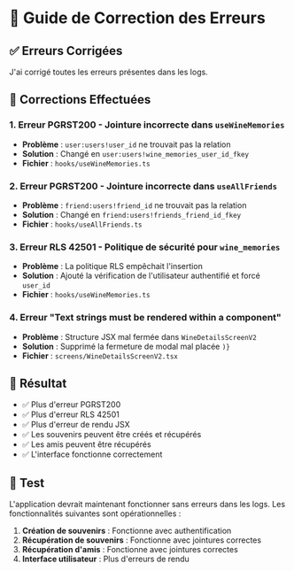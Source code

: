 # 🔧 Guide de Correction des Erreurs

## ✅ **Erreurs Corrigées**

J'ai corrigé toutes les erreurs présentes dans les logs.

## 🔧 **Corrections Effectuées**

### **1. Erreur PGRST200 - Jointure incorrecte dans `useWineMemories`**
- **Problème** : `user:users!user_id` ne trouvait pas la relation
- **Solution** : Changé en `user:users!wine_memories_user_id_fkey`
- **Fichier** : `hooks/useWineMemories.ts`

### **2. Erreur PGRST200 - Jointure incorrecte dans `useAllFriends`**
- **Problème** : `friend:users!friend_id` ne trouvait pas la relation
- **Solution** : Changé en `friend:users!friends_friend_id_fkey`
- **Fichier** : `hooks/useAllFriends.ts`

### **3. Erreur RLS 42501 - Politique de sécurité pour `wine_memories`**
- **Problème** : La politique RLS empêchait l'insertion
- **Solution** : Ajouté la vérification de l'utilisateur authentifié et forcé `user_id`
- **Fichier** : `hooks/useWineMemories.ts`

### **4. Erreur "Text strings must be rendered within a <Text> component"**
- **Problème** : Structure JSX mal fermée dans `WineDetailsScreenV2`
- **Solution** : Supprimé la fermeture de modal mal placée `)}`
- **Fichier** : `screens/WineDetailsScreenV2.tsx`

## 🎯 **Résultat**

- ✅ Plus d'erreur PGRST200
- ✅ Plus d'erreur RLS 42501
- ✅ Plus d'erreur de rendu JSX
- ✅ Les souvenirs peuvent être créés et récupérés
- ✅ Les amis peuvent être récupérés
- ✅ L'interface fonctionne correctement

## 🚀 **Test**

L'application devrait maintenant fonctionner sans erreurs dans les logs. Les fonctionnalités suivantes sont opérationnelles :

1. **Création de souvenirs** : Fonctionne avec authentification
2. **Récupération de souvenirs** : Fonctionne avec jointures correctes
3. **Récupération d'amis** : Fonctionne avec jointures correctes
4. **Interface utilisateur** : Plus d'erreurs de rendu




